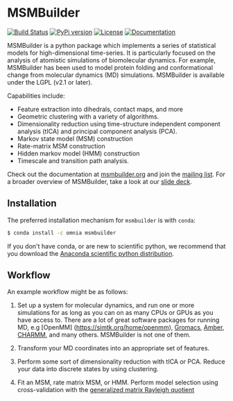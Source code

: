 MSMBuilder
==========

[![Build Status](https://travis-ci.org/msmbuilder/msmbuilder.svg?branch=master)](https://travis-ci.org/msmbuilder/msmbuilder)
[![PyPi version](https://badge.fury.io/py/msmbuilder.svg)](https://pypi.python.org/pypi/msmbuilder/)
[![License](https://img.shields.io/badge/license-LGPLv2.1+-red.svg?style=flat)](https://pypi.python.org/pypi/msmbuilder/)
[![Documentation](https://img.shields.io/badge/docs-latest-blue.svg?style=flat)](http://msmbuilder.org)

MSMBuilder is a python package which implements a series of statistical
models for high-dimensional time-series. It is particularly focused on the
analysis of atomistic simulations of biomolecular dynamics. For example,
MSMBuilder has been used to model protein folding and conformational change
from molecular dynamics (MD) simulations. MSMBuilder is available under the
LGPL (v2.1 or later).

Capabilities include:

- Feature extraction into dihedrals, contact maps, and more
- Geometric clustering with a variety of algorithms.
- Dimensionality reduction using time-structure independent component
  analysis (tICA) and principal component analysis (PCA).
- Markov state model (MSM) construction
- Rate-matrix MSM construction
- Hidden markov model (HMM) construction
- Timescale and transition path analysis.

Check out the documentation at [msmbuilder.org](http://msmbuilder.org) and
join the [mailing list](https://mailman.stanford.edu/mailman/listinfo/msmbuilder-user).
For a broader overview of MSMBuilder, take a look at our [slide deck](http://rawgit.com/msmbuilder/talk/master/index.html).

Installation
------------

The preferred installation mechanism for `msmbuilder` is with `conda`:

```bash
$ conda install -c omnia msmbuilder
```

If you don't have conda, or are new to scientific python, we recommend that
you download the [Anaconda scientific python distribution](https://store.continuum.io/cshop/anaconda/).


Workflow
--------

An example workflow might be as follows:

1. Set up a system for molecular dynamics, and run one or more simulations
   for as long as you can on as many CPUs or GPUs as you have access to.
   There are a lot of great software packages for running MD, e.g [OpenMM]
   (https://simtk.org/home/openmm), [Gromacs](http://www.gromacs.org/),
   [Amber](http://ambermd.org/), [CHARMM](http://www.charmm.org/), and
   many others. MSMBuilder is not one of them.

2. Transform your MD coordinates into an appropriate set of features.

3. Perform some sort of dimensionality reduction with tICA or PCA.
   Reduce your data into discrete states by using clustering.

4. Fit an MSM, rate matrix MSM, or HMM. Perform model selection using
   cross-validation with the [generalized matrix Rayleigh quotient](http://arxiv.org/abs/1407.8083)
